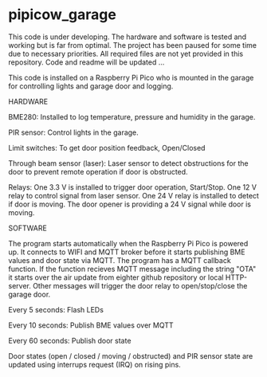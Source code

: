 # pipicow_garage

This code is under developing.
The hardware and software is tested and working but is far from optimal.
The project has been paused for some time due to necessary priorities.
All required files are not yet provided in this repository.
Code and readme will be updated ...


This code is installed on a Raspberry Pi Pico who is mounted in the garage
for controlling lights and garage door and logging.

HARDWARE

BME280:
Installed to log temperature, pressure and humidity in the garage.

PIR sensor:
Control lights in the garage.

Limit switches:
To get door position feedback,  Open/Closed

Through beam sensor (laser):
Laser sensor to detect obstructions for the door to prevent remote operation if door is obstructed.

Relays:
One 3.3 V is installed to trigger door operation, Start/Stop.
One 12 V relay to control signal from laser sensor.
One 24 V relay is installed to detect if door is moving. The door opener is providing a 24 V signal while door is moving.


SOFTWARE

The program starts automatically when the Raspberry Pi Pico is powered up.
It connects to WIFI and MQTT broker before it starts publishing BME values and door state via MQTT.
The program has a MQTT callback function. If the function recieves MQTT message including the string "OTA" it starts over the air update
from eighter github repository or local HTTP-server. Other messages will trigger the door relay to open/stop/close the garage door.

Every 5 seconds:   Flash LEDs

Every 10 seconds:  Publish BME values over MQTT

Every 60 seconds:  Publish door state

Door states (open / closed / moving / obstructed) and PIR sensor state
are updated using interrups request (IRQ) on rising pins.
